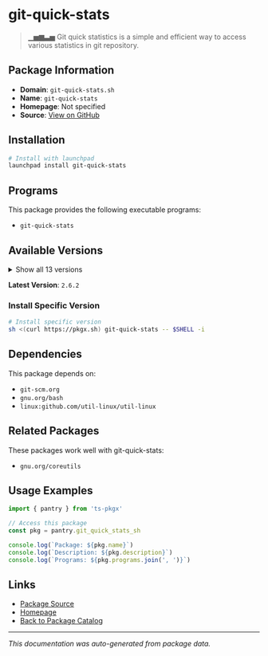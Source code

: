 # git-quick-stats

> ▁▅▆▃▅ Git quick statistics is a simple and efficient way to access various statistics in git repository.

## Package Information

- **Domain**: `git-quick-stats.sh`
- **Name**: `git-quick-stats`
- **Homepage**: Not specified
- **Source**: [View on GitHub](https://github.com/pkgxdev/pantry/tree/main/projects/git-quick-stats.sh/package.yml)

## Installation

```bash
# Install with launchpad
launchpad install git-quick-stats
```

## Programs

This package provides the following executable programs:

- `git-quick-stats`

## Available Versions

<details>
<summary>Show all 13 versions</summary>

- `2.6.2`, `2.6.1`, `2.6.0`, `2.5.8`, `2.5.7`
- `2.5.6`, `2.5.5`, `2.5.4`, `2.5.3`, `2.5.2`
- `2.5.1`, `2.5.0`, `2.4.1`

</details>

**Latest Version**: `2.6.2`

### Install Specific Version

```bash
# Install specific version
sh <(curl https://pkgx.sh) git-quick-stats -- $SHELL -i
```

## Dependencies

This package depends on:

- `git-scm.org`
- `gnu.org/bash`
- `linux:github.com/util-linux/util-linux`

## Related Packages

These packages work well with git-quick-stats:

- `gnu.org/coreutils`

## Usage Examples

```typescript
import { pantry } from 'ts-pkgx'

// Access this package
const pkg = pantry.git_quick_stats_sh

console.log(`Package: ${pkg.name}`)
console.log(`Description: ${pkg.description}`)
console.log(`Programs: ${pkg.programs.join(', ')}`)
```

## Links

- [Package Source](https://github.com/pkgxdev/pantry/tree/main/projects/git-quick-stats.sh/package.yml)
- [Homepage](#)
- [Back to Package Catalog](../package-catalog.md)

---

*This documentation was auto-generated from package data.*
